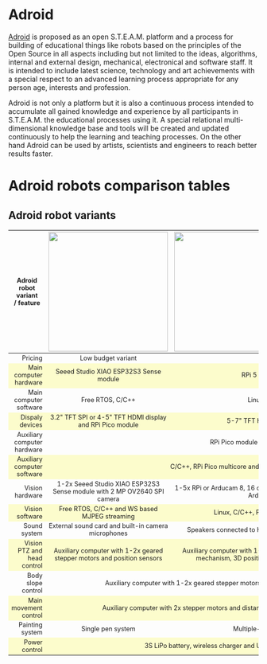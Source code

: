 # Adroid
[Adroid](https://en.wikipedia.org/wiki/User:Chradev/Adriod) is proposed as an open S.T.E.A.M. platform and a process for building of educational things like robots based on the principles of the Open Source in all aspects including but not limited to the ideas, algorithms, internal and external design, mechanical, electronical and software staff. It is intended to include latest science, technology and art achievements with a special respect to an advanced learning process appropriate for any person age, interests and profession.

Adroid is not only a platform but it is also a continuous process intended to accumulate all gained knowledge and experience by all participants in S.T.E.A.M. the educational processes using it. A special relational multi-dimensional knowledge base and tools will be created and updated continuously to help the learning and teaching processes. On the other hand Adroid can be used by artists, scientists and engineers to reach better results faster.

# Adroid robots comparison tables

## Adroid robot variants

<table style="overflow-y: hidden; width: 100%;height: 100%;font-size:0.9em;text-align: center; border:1px; border-collapse: collapse;">
<thead>
<tr >
    <th width="28%" style="text-align: center;" > Adroid robot variant <br> / feature </th>
    <th width="25%" style="text-align: center;"> <img src="https://github.com/chradev/Adroid/blob/main/assets/theSmall.png?raw=true" width="auto" height="240px" ></th>
    <th width="22%" style="text-align: center;"> <img src="https://github.com/chradev/Adroid/blob/main/assets/theTall.png?raw=true" width="auto" height="240px" ></th>
    <th width="25%" style="text-align: center;"> <img src="https://github.com/chradev/Adroid/blob/main/assets/theWide.png?raw=true" width="auto" height="240px" ></th></tr>
</thead><tbody>
<tr >
    <td style="text-align: end;"> Pricing </td>
    <td style="text-align: center;"> Low budget variant </td>
    <td colspan="2" style="text-align: center;"> Advanced variants </td></tr>
<tr style="background-color: #fcfccc;">
    <td style="text-align: end;" > Main computer hardware </td>
    <td > Seeed Studio XIAO ESP32S3 Sense module </td>
    <td colspan="2" > RPi 5 SBC, active cooling, NVMe SSD </td></tr>
<tr >
    <td style="text-align: end;" > Main computer software </td>
    <td > Free RTOS, C/C++ </td>
    <td colspan="2" > Linux, C/C++, Python, JavaScript </td></tr>
<tr style="background-color: #fcfccc;">
    <td style="text-align: end;" > Dispaly devices </td>
    <td > 3.2" TFT SPI or 4-5" TFT HDMI display and RPi Pico module </td>
    <td colspan="2" > 5-7" TFT HDMI display or multimedia projector  </td></tr>
<tr >
    <td style="text-align: end;" > Auxiliary computer hardware </td>
    <td colspan="3" > RPi Pico module </td></tr>
<tr style="background-color: #fcfccc;">
    <td style="text-align: end;" > Auxiliary computer software </td>
    <td colspan="3" > C/C++, RPi Pico multicore and PIO features </td></tr>
<tr >
    <td style="text-align: end;" > Vision hardware </td>
    <td > 1-2x Seeed Studio XIAO ESP32S3 Sense module with 2&nbsp;MP OV2640 SPI camera </td>
    <td colspan="2" > 1-5x RPi or Arducam 8, 16 or 64 MP CSI cameras connected to RPi&nbsp;5 and optional Arducam CamArray Camera HAT </td></tr>
<tr style="background-color: #fcfccc;">
    <td style="text-align: end;" > Vision software </td>
    <td > Free RTOS, C/C++ and WS based MJPEG streaming </td>
    <td colspan="2" > Linux, C/C++, Python, WS based h264 streaming server </td></tr>
<tr >
    <td style="text-align: end;" > Sound system </td>
    <td > External sound card and built-in camera microphones </td>
    <td colspan="2" > Speakers connected to HDMI display and microphones controlled by RPi 5 </td></tr>
<tr style="background-color: #fcfccc;">
    <td style="text-align: end;" > Vision PTZ and head control </td>
    <td >  Auxiliary computer with 1-2x geared stepper motors and position sensors </td>
    <td colspan="2" > Auxiliary computer with 1-4x geared stepper motors, optional active ball joint mechanism, 3D position sensors and ePTZ based on camera control </td></tr>
<tr >
    <td style="text-align: end;" > Body slope control </td>
    <td colspan="3" >  Auxiliary computer with 1-2x geared stepper motors and strength and position sensors </td></tr>
<tr style="background-color: #fcfccc;">
    <td style="text-align: end;" > Main movement control </td>
    <td colspan="3" >  Auxiliary computer with 2x stepper motors and distance, line following, edge etc. sensors </td></tr>
<tr >
    <td style="text-align: end;" > Painting system </td>
    <td > Single pen system </td>
    <td colspan="2" > Multiple-pen or liquid multicolor jet system </td></tr>
<tr style="background-color: #fcfccc;">
    <td style="text-align: end;" > Power control </td>
    <td colspan="3" > 3S LiPo battery, wireless charger and UPS like power control </td></tr>
</tbody></table>

## Adroid robot main computer variants

<table style="overflow-y: hidden; width: 100%;font-size:0.9em;text-align: center; border:1px; border-collapse: collapse;">
<thead><tr >
<th width="28%" style="text-align: center;vertical-align: middle;" > Adroid robot <br> main computer <br> variant / feature </th>
<th width="25%" style="text-align: center;vertical-align: top;"> Seeed Studio XIAO ESP32S3 <br> (Multiply MCUs & FreeRTOS) <br>
                                             <img src="https://github.com/chradev/Adroid/blob/main/assets/configs/XIAO-ESP32-S3_1.jpg?raw=true" width="100%" height="auto" > <br> 
                                             <img src="https://github.com/chradev/Adroid/blob/main/assets/configs/ups-module-3s-2.png?raw=true" width="100%" height="auto" > <br>
                                             <img src="https://github.com/chradev/Adroid/blob/main/assets/configs/xiaoesp32s3sense.jpg?raw=true" width="100%" height="auto" > <br>
                                             2x Seeed Studio XIAO ESP32S3 Sense with OV2640 camera and microphone<br> 
                                             <img src="https://github.com/chradev/Adroid/blob/main/assets/configs/rp2040-zero.jpg?raw=true" width="45%" height="auto" >
                                             <img src="https://github.com/chradev/Adroid/blob/main/assets/configs/3.2tftspiDisplay.jpg?raw=true" width="45%" height="auto" > <br>
                                             RP2040-Zero and 3.2" TFT 320x240 SPI built-in display<br>
                                             </th>
<th width="22%" style="text-align: center;vertical-align: top;"> Raspberry's RPi Zero 2 W <br> (Single SBC & Linux OS) <br>
                                             <img src="https://github.com/chradev/Adroid/blob/main/assets/configs/raspberry-pi-zero-2-w.jpg?raw=true" width="100%" height="auto" > <br> 
                                             <img src="https://github.com/chradev/Adroid/blob/main/assets/configs/eth-usb-hub-hat.jpg?raw=true" width="100%" height="auto" <br>
                                             <img src="https://github.com/chradev/Adroid/blob/main/assets/configs/usb3-card-reader.jpg?raw=true" width="45%" height="auto" >  
                                             <img src="https://github.com/chradev/Adroid/blob/main/assets/configs/sandisk-extreme-pro-64-768x768.webp?raw=true" width="45%" height="auto" > <br>
                                             <img src="https://github.com/chradev/Adroid/blob/main/assets/configs/ups-module-3s-2.png?raw=true" width="100%" height="auto" > <br>
                                             <img src="https://github.com/chradev/Adroid/blob/main/assets/configs/B016601-1.jpg?raw=true" width="55%" height="auto" > 
                                             <img src="https://github.com/chradev/Adroid/blob/main/assets/configs/RaspberryPi_8MP_CAM_V2.jpg?raw=true" width="35%" height="auto" > <br>
                                             Stereo Camera Module V2 and 2x 5/8/12MP RPi Cameras  (different options) <br>
                                             <img src="https://github.com/chradev/Adroid/blob/main/assets/configs/ips-lcd-5-touch-h.jpg?raw=true" width="45%" height="auto" >
                                             <img src="https://github.com/chradev/Adroid/blob/main/assets/configs/ips-lcd-7-touch-h.jpg?raw=true" width="45%" height="auto" > <br>
                                             5" / 7" HDMI built-in display (different options)
                                             </th>
<th width="25%" style="text-align: center;vertical-align: top;"> Raspberry's RPi 5 <br> (Single SBC & Linux OS) <br>
                                             <img src="https://github.com/chradev/Adroid/blob/main/assets/configs/raspberry-pi-5.jpg?raw=true" width="100%" height="auto" > <br>
                                             <img src="https://github.com/chradev/Adroid/blob/main/assets/configs/RPi_5_active_cooler-1-768x768.jpg?raw=true" width="100%" height="auto" > <br>
                                             <img src="https://github.com/chradev/Adroid/blob/main/assets/configs/pcie-to-2-ch-m2-hat-plus.webp?raw=true" width="45%" height="auto" > 
                                             <img src="https://github.com/chradev/Adroid/blob/main/assets/configs/sk-nvme-2242-256g-ssd-m2.webp?raw=true" width="45%" height="auto" > <br>
                                             <img src="https://github.com/chradev/Adroid/blob/main/assets/configs/ups-module-3s-2.png?raw=true" width="100%" height="auto" > <br>
                                             <img src="https://github.com/chradev/Adroid/blob/main/assets/configs/pi5-imx219-camera.webp?raw=true" width="45%" height="auto" >
                                             <img src="https://github.com/chradev/Adroid/blob/main/assets/configs/camera-imx519.webp?raw=true" width="45%" height="auto" > <br>
                                             2x 8/16/64MP cammeras (different options) <br>
                                             <img src="https://github.com/chradev/Adroid/blob/main/assets/configs/ips-lcd-5-touch-h.jpg?raw=true" width="45%" height="auto" >
                                             <img src="https://github.com/chradev/Adroid/blob/main/assets/configs/ips-lcd-7-touch-h.jpg?raw=true" width="45%" height="auto" > <br>
                                             5" / 7" HDMI built-in display (different options)
                                             <img src="https://github.com/chradev/Adroid/blob/main/assets/configs/UltraMiniProjector.webp?raw=true" width="56%" height="auto" >
                                             <img src="https://github.com/chradev/Adroid/blob/main/assets/configs/HDMI-Monitor.jpg?raw=true" width="34%" height="auto" > <br>
                                             Pico Projector or Desktop Monitor (not includded)
                                            <br><br></th>
</tr></thead><tbody>
<tr >
    <td style="text-align: end;"> Pricing </td>
    <td style="text-align: center;"> Low budget variant </td>
    <td style="text-align: center;"> Middle budget variant </td>
    <td style="text-align: center;"> The highest priced option </td></tr>
<tr style="background-color: #fcfccc;">
    <td style="text-align: end;"> Approximate Price [&euro; incl. 20% VAT] </td>
    <td style="text-align: center;"> 100 </td>
    <td style="text-align: center;"> 225 (with 2x 8MP cameras and 5" display) </td>
    <td style="text-align: center;"> 350 (with 2x 16MP cameras and 7" display) </td></tr>
<tr >
    <td style="text-align: end;vertical-align: top;"> Base features </td>
    <td style="text-align: center;vertical-align: top;"> XIAO ESP32S3 Module, ESP32-S3R8 MCU with 240 MHz Xtensa LX7 dual-core, 32-bit CPU, 8MB PSRAM, 8MB Flash, 2,4 GHz Wi-Fi (802.11 B/G/N), Bluetooth 5 (LE) & Bluetooth Mesh, 3.7V LiPo battery charger (up to 100mA), USB native, UART, I2C, SPI, I2S, ADC, GPIOs, 5V 5A UPS Module 3S supporting charging and power output at the same time with 3x rechargable LiPo batteries type 18650 2.2Ah each, 2x modules XIAO ESP32S3 Sense with OV2640 camera and microphone, RP2040-Zero module and 3.2" TFT 320x240 SPI display </td>
    <td style="text-align: center;vertical-align: top;"> RPi Zero 2 W SBC, RP3A0 SoP (custom-built system-in-package with 1GHz quad-core 64-bit ARM Cortex-A53 CPU), 512MB of SDRAM, Wi-Fi 802.11.b/g/n, Bluetooth 4.2/BLE, I2C, SPI, UART, I2S, CSI, GPIOs, USB HUB / 100MB Ethernet HAT for Raspberry Pi Zero, 5V 5A UPS Module 3S supporting charging and power output at the same time with 3x rechargable LiPo batteries type 18650 2.2Ah each, Stereo Camera Module V2 and 2x 8MP RPi Camera V2, 5" 800x480 HDMI display with capacity USB Touch screen and audio output </td>
    <td style="text-align: center;vertical-align: top;"> RPi 5 SBC, Broadcom BCM2712 2.4GHz quad-core 64-bit Arm Cortex-A76 CPU, with Cryptographic Extension, 512KB per-core L2 caches, and a 2MB shared L3 cache, VideoCore VII GPU, supporting OpenGL ES 3.1, Vulkan 1.2, Dual 4Kp60 HDMI display output with HDR support, 4Kp60 HEVC decoder, 8GB LPDDR4X-4267 SDRAM, Dual-band 802.11ac Wi-Fi, Bluetooth 5.0 / Bluetooth Low Energy (BLE),  microSD card slot, with support for high-speed SDR104 mode, 2x USB 3.0 ports, supporting simultaneous 5Gbps operation, 2x USB 2.0 ports,  Gigabit Ethernet, 2x micro-HDMI ports supporting 4kp60 with HDR, 2x 4-lane MIPI camera/display transceivers,  PCIe 2.0 x1 interface for fast peripherals, PCIe to 2-CHANNEL M.2 HAT for RPi 5, 256GB M.2 NVME 2242 high-speed SSD with high-quality 3D TLC flash memory, I2C, SPI, UART, I2S, GPIOs, RPi 5 Active Cooler, 5V 5A UPS Module 3S supporting charging and power output at the same time with 3x rechargable LiPo batteries type 18650 2.2Ah each, 7" 1024x600 IPS HDMI display with capacity USB Touch screen and audio output </td></tr>
<tr style="background-color: #fcfccc;">
    <td style="text-align: end;"> Base dimensions [mm] </td>
    <td style="text-align: center;"> 21 x 17,5 </td>
    <td style="text-align: center;"> 65 x 30 </td>
    <td style="text-align: center;"> 85 x 56 </td></tr>
</tbody></table>

# More new ideas

## Use Active Ball Joint Mechanism for head movement

Using the idea of an active ball joint mechanism in combination with the motor control based on the RPi Pico PIO algorithm proposed by Van Hunter Adams will make head movement functionality extremely efficient.

<img src="https://github.com/chradev/Adroid/blob/main/assets/ActiveBeallJoint-2.png?raw=true" alt="Active Beall Joint Mechanism" width="100%">

The absolute positioning can be based on the measurement and the processing of the 3 spatial components of the magnetic flux density vector (i.e. BX, BY and BZ). Melexis has a long list of 2D and 3D sensing devices, like the one shown in the picture below.

<img src="https://github.com/chradev/Adroid/blob/main/assets/3dPositioningMelexis.png?raw=true" alt="Active Beall Joint Mechanism" width="100%">

## Applying the Transformer's idea to body movement

The ability to transform the robot from four-wheeled (2 driving and 2 auxiliary wheels) to two-wheeled balancing variant can be realized by adding auxiliary wheels to the robot arms. Some sensors, like an absolute positioning rotational sensor (360 degrees) and a strain gauge sensor to measure the reaction force, will help to enlarge precision of the body movement.

<img src="https://github.com/chradev/Adroid/blob/main/assets/TransformersIdea.png?raw=true" alt="Active Beall Joint Mechanism" width="100%">

## Use alternative painting technology

Using an alternative to pen painting technology will give you the freedom to use multiple colors (cyan, magenta, yellow, black and white) and to paint on both black and white surfaces. The use of the CMYK color model will make it possible to paint even true color pictures. Different methods to atomize liquid paint, like air (airbrushes), ultrasonic, electrostatic, etc., can be assessed and/or tested to find the best painting solution for the Adroid robots.

<img src="https://github.com/chradev/Adroid/blob/main/assets/PintingRobot.png?raw=true" alt="Active Beall Joint Mechanism" width="100%">

## Some alternatives it can be assessed and/or tested

Alternatives to be assessed and tested:
* Captain (rope) gear for body movement using two arms schematics
* Strain gauge sensor made as PCB including all electronic staff
* Absolute positioning rotational sensor (360 degree) for head and arms

<img src="https://github.com/chradev/Adroid/blob/main/assets/SameAlteratives.png?raw=true" alt="Same Alteratives" width="100%">


# Next steps to be done

## Electrical and mechanical issues

* Schematic of motor drivers for driving wheels motors like auxiliary geared stepper motors;
* Unification of the motor control based on RPi Pico PIO algorithm by Van Hunter Adams;
* Modifying of 3D printed driving wheels to use both O-rings and silicone/rubber tires like in Pololu wheels;
* Unification of sets of motor pairs for driving wheels, head and body movement, including appropriate sensors;
* Adding of distance, line following and edge sensors to the driving wheels' setup;
* Adding of a pair of hall sensors for head movement for controlling of end and middle positions;
* Change from a single to a pair of auxiliary geared stepper motors for body movement (two-arm model);
* Migration from free wheel ball bearing to nylon pulley with bearing for arms;
* Adding of a pair of hall and PCB made strain gauge sensors for body movement by arms;
* Development of a PCB with arm sensors, electronics and geared stepper motors driver;
* Selecting an appropriate communication interface for both the RPi Pico MCUs and the RPi 5 board;
* Development and prototyping of appropriate printed circuits boards;
* Revising of chosen PRi 5 UPS power supply module;
* Investigation of the possibility to use a liquid based true color printing system.

## Software issues

* Splitting of algorithms for deeply embedded applications for dual-core RPi Pico MCUs;
* Integration of uROS and ROS 2 systems into RPi Pico and RPi 5 firmware;
* Defining of appropriate configuration and command infrastructure;
* Implementation of appropriate control algorithms and information structure;
* Development of interactive user interface based Web Sockets ;
* Development of a task based interface for high level robot control.

# First real prototypes

## Some software staff developed and/or tested (short videos)

### Head and body movement using geared stepper motors controled by RPi Pico PIO

Van Hunter Adams' algorithm for the RPi Pico PIO is downloaded, built and tested on the head and body movement auxiliary geared stepper motors in the Small Adroid prototype. For the building of the firmware, Linux OS on the RPi 5 board at the Wide Adroid prototype is used. The complete set of the RPi Pico C/C++ SDK and all the required libraries and tools to build and flash it on the target are also installed. The video shows synchronized body and head movements controlled by the RPi Pico PIO. The animation with 46.5 fps visible on the 3.2" TFT SPI display is generated on an overclocked at 250 MHz RPi Pico MCU using the TFT_eSPI library and transferred over SPI at 62.5 MHz.

[IMG_1380.webm](https://github.com/user-attachments/assets/fc1d304b-d6ce-423e-b7e3-0300df6fe03b)

### Dual camera streaming server with ePTZ control

The next video is a compilation of a user interface based Web Sockets and remote terminals running corresponding server staff and shows the real time ePTZ control of both cameras. In addition, the almost real time video streaming and its low latency are observable thanks to embedded and synchronized clocks running at both server and user ends.

https://github.com/chradev/pi-h264-to-browser-streamer/assets/11261306/cbac77e0-3cdb-4b67-8a05-6e53c996912c

## Mechanical design prototypes

Three real Adroid prototypes (the Small, the Tall and the Wide) are shown in the picture below. It was chosen to use NEMA 42HB34 stepper motors for the main robot movement and 28BYJ-48 geared stepper motors as auxiliary with ULN2003 drivers for body and head movement. The body movement is based on a single stepper motor, belt gear based on 16- and 60-tooth GT2 pulleys, and an arm with a pair of ball bearing free wheels on springs. Two of them (the Tall and the Wide) are running on their RPi 5 boards Linux OS and a dual camera streaming server with ePTZ control written on Python. The RPi 5 boards are powered by 3S Li-Po UPS modules. The head movement (pan only) of these two prototypes is based on a single auxiliary geared stepper motor. The Small Adroid prototype (low budget variant) contains three RPi Pico MCUs and ULN2003 drivers for stepper motor control, two MCUs with a 2 MP OV2640 SPI camera and microphone each, and one for the server staff based on the Seeed Studio XIAO ESP32S3 Sense modules. All these low consumption modules are extremely small (21mm x 17,5mm) and have 8MB RAM, 8MB of flash, 2.4GHz Wi-Fi, BLE 5.0, a wide set of interfaces, and can be programmed via their USB-C конектор.

<img src="https://github.com/chradev/Adroid/blob/main/assets/Prototypes-b.png?raw=true" alt="Prototypes" width="100%">

## 3D printed unified details and wide mount variant with own wheel design

In the picture below is shown the second generation of 3D printed unified details, including own Pololu like driving wheel with two O-rings, hub and 60-tooth GT2 pulley. It is planned instead of a single motor with belt gear and a single arm with a pair of free ball bearing wheels for body movement to use a dual arm scheme with a directly coupled geared stepper motor, a nylon pulley with bearing, a PCB made strain gauge, and a pair of hall sensors for each arm. On the photo is shown a new prototype variant with two body movement auxiliary geared stepper motors;

<img src="https://github.com/chradev/Adroid/blob/main/assets/3D-Printing-Details-Gen4-Plus.png?raw=true" alt="3D Printing Details" width="100%">

## Third party components

The components shown on the picture are before the second generation of 3D printed unified details and include Pololu wheels and belt geared body movement scheme staff.

<img src="https://github.com/chradev/Adroid/blob/main/assets/ThirdPartyStaff.png?raw=true" alt="Third Party Staff" width="100%">

## Simulated design configurations

The simulation web application was developed in the very beginning and did not reflect later modifications made in prototyping process.

<img src="https://github.com/chradev/Adroid/blob/main/assets/AllDesignConfigurations.webp?raw=true" alt="All Design Configurations" width="100%">

# Related projects and links

Some of the links include staff from different projects, investigations and tests that could be used in the current development process.

 * [A simple web application to test different design configurations of STEAM robots](https://github.com/chradev/steam-robot-design-simulator)
 * [Dual camera, near-real-time, h.264 video streamer from RPi 5 to a bowser](https://github.com/chradev/pi-h264-to-browser-streamer)
 * [Own implementation of open source intelligent robot – startup design notes](https://www.radevs.net/chradev/projects/DesignNotes.pdf)
 * [Unified ILI9341 Graphic Test](https://github.com/chradev/Unified-ILI9341-Graphic-Test)
 * [Unified_ili9340_Graphic_Test_plus](https://github.com/chradev/Unified_ili9340_Graphic_Test_plus)
 * [DrawWithDMA](https://github.com/chradev/DrawWithDMA)
 * [Unified Multicore Low Power IoT Platform](https://www.radevs.net/chradev/projects/Unified_Multicore_Low_Power_IoT_Platform.pdf)
 * Open S.T.E.A.M. initiative - ([En](https://www.radevs.net/chradev/projects/OpenSTEAM.pdf), [Bg](https://www.radevs.net/chradev/projects/OpenSTEAM_bg.pdf))

